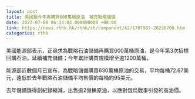 ```yaml
---
layout: post
title: 美國擬今年再購買600萬桶原油　補充戰略儲備
date: 2023-07-08 06:14:02.000000000 +08:00
link: https://news.rthk.hk/rthk/ch/component/k2/1707987-20230708.htm
categories: rthk
---
```


美國能源部表示，正尋求為戰略石油儲備再購買600萬桶原油，是今年第3次招標回購石油，延續補充儲備；今年累計購買規模增至逾1200萬桶。

能源部近數個月已宣布，為戰略儲備購買630萬桶原油的交易，平均每桶72.67美元，遠低於去年戰略石油儲備平均售價的每桶約95美元。

去年儲備錄得創紀錄縮減，出售逾2億桶原油，以應對俄烏戰事引發的高油價。
